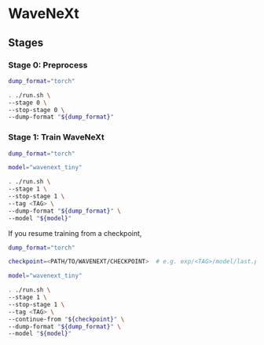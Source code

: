 # WaveNeXt

## Stages

### Stage 0: Preprocess

```sh
dump_format="torch"

. ./run.sh \
--stage 0 \
--stop-stage 0 \
--dump-format "${dump_format}"
```

### Stage 1: Train WaveNeXt

```sh
dump_format="torch"

model="wavenext_tiny"

. ./run.sh \
--stage 1 \
--stop-stage 1 \
--tag <TAG> \
--dump-format "${dump_format}" \
--model "${model}"
```

If you resume training from a checkpoint,

```sh
dump_format="torch"

checkpoint=<PATH/TO/WAVENEXT/CHECKPOINT>  # e.g. exp/<TAG>/model/last.pth

model="wavenext_tiny"

. ./run.sh \
--stage 1 \
--stop-stage 1 \
--tag <TAG> \
--continue-from "${checkpoint}" \
--dump-format "${dump_format}" \
--model "${model}"
```
